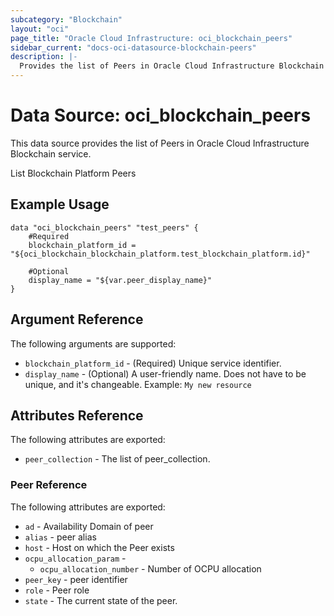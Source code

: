 ```yaml
---
subcategory: "Blockchain"
layout: "oci"
page_title: "Oracle Cloud Infrastructure: oci_blockchain_peers"
sidebar_current: "docs-oci-datasource-blockchain-peers"
description: |-
  Provides the list of Peers in Oracle Cloud Infrastructure Blockchain service
---
```


# Data Source: oci_blockchain_peers
This data source provides the list of Peers in Oracle Cloud Infrastructure Blockchain service.

List Blockchain Platform Peers

## Example Usage

```hcl
data "oci_blockchain_peers" "test_peers" {
	#Required
	blockchain_platform_id = "${oci_blockchain_blockchain_platform.test_blockchain_platform.id}"

	#Optional
	display_name = "${var.peer_display_name}"
}
```

## Argument Reference

The following arguments are supported:

* `blockchain_platform_id` - (Required) Unique service identifier.
* `display_name` - (Optional) A user-friendly name. Does not have to be unique, and it's changeable. Example: `My new resource` 


## Attributes Reference

The following attributes are exported:

* `peer_collection` - The list of peer_collection.

### Peer Reference

The following attributes are exported:

* `ad` - Availability Domain of peer
* `alias` - peer alias
* `host` - Host on which the Peer exists
* `ocpu_allocation_param` - 
	* `ocpu_allocation_number` - Number of OCPU allocation
* `peer_key` - peer identifier
* `role` - Peer role
* `state` - The current state of the peer.

